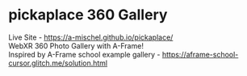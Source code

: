 # pickaplace 360 Gallery
Live Site - https://a-mischel.github.io/pickaplace/
<br>WebXR 360 Photo Gallery with A-Frame!
<br>Inspired by A-Frame school example gallery - https://aframe-school-cursor.glitch.me/solution.html
